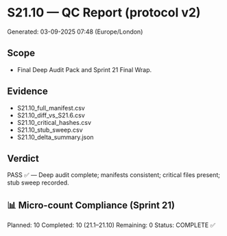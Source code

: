 # S21.10 — QC Report (protocol v2)
Generated: 03-09-2025 07:48 (Europe/London)

## Scope
- Final Deep Audit Pack and Sprint 21 Final Wrap.

## Evidence
- S21.10_full_manifest.csv
- S21.10_diff_vs_S21.6.csv
- S21.10_critical_hashes.csv
- S21.10_stub_sweep.csv
- S21.10_delta_summary.json

## Verdict
PASS ✅ — Deep audit complete; manifests consistent; critical files present; stub sweep recorded.

## 📊 Micro-count Compliance (Sprint 21)
Planned: 10
Completed: 10 (21.1–21.10)
Remaining: 0
Status: COMPLETE ✅
